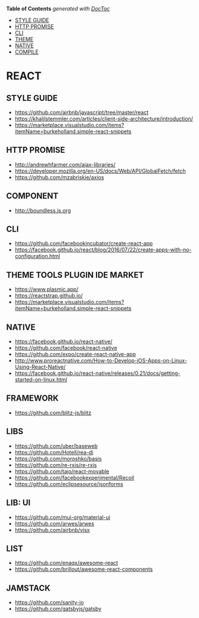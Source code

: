 <!-- START doctoc generated TOC please keep comment here to allow auto update -->
<!-- DON'T EDIT THIS SECTION, INSTEAD RE-RUN doctoc TO UPDATE -->
**Table of Contents**  *generated with [DocToc](https://github.com/thlorenz/doctoc)*

- [STYLE GUIDE](#style-guide)
- [HTTP PROMISE](#http-promise)
- [CLI](#cli)
- [THEME](#theme)
- [NATIVE](#native)
- [COMPILE](#compile)

<!-- END doctoc generated TOC please keep comment here to allow auto update -->

# REACT

## STYLE GUIDE
- https://github.com/airbnb/javascript/tree/master/react
- https://khalilstemmler.com/articles/client-side-architecture/introduction/
- https://marketplace.visualstudio.com/items?itemName=burkeholland.simple-react-snippets

## HTTP PROMISE 
-  http://andrewhfarmer.com/ajax-libraries/
- https://developer.mozilla.org/en-US/docs/Web/API/GlobalFetch/fetch
- https://github.com/mzabriskie/axios

## COMPONENT
- http://boundless.js.org

## CLI
- https://github.com/facebookincubator/create-react-app
- https://facebook.github.io/react/blog/2016/07/22/create-apps-with-no-configuration.html


## THEME TOOLS PLUGIN IDE MARKET
- https://www.plasmic.app/
- https://reactstrap.github.io/
- https://marketplace.visualstudio.com/items?itemName=burkeholland.simple-react-snippets


## NATIVE
- https://facebook.github.io/react-native/
- https://github.com/facebook/react-native
- https://github.com/expo/create-react-native-app
- http://www.proreactnative.com/How-to-Develop-iOS-Apps-on-Linux-Using-React-Native/
- https://facebook.github.io/react-native/releases/0.21/docs/getting-started-on-linux.html

## FRAMEWORK
- https://github.com/blitz-js/blitz

## LIBS

- https://github.com/uber/baseweb
- https://github.com/Hotell/rea-di
- https://github.com/moroshko/basis
- https://github.com/re-rxjs/re-rxjs
- https://github.com/tajo/react-movable
- https://github.com/facebookexperimental/Recoil
- https://github.com/eclipsesource/jsonforms

## LIB: UI
- https://github.com/mui-org/material-ui
- https://github.com/arwes/arwes
- https://github.com/airbnb/visx

## LIST

- https://github.com/enaqx/awesome-react
- https://github.com/brillout/awesome-react-components

## JAMSTACK

- https://github.com/sanity-io
- https://github.com/gatsbyjs/gatsby
